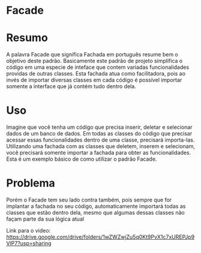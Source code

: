 # Facade

# Resumo

A palavra Facade que significa Fachada em português resume bem o objetivo deste padrão. Basicamente este padrão de projeto simplifica o código em uma especie de inteface que contem variadas funcionalidades providas de outras classes. Esta fachada atua como facilitadora, pois ao invés de importar diversas classes em cada código é possível importar somente a interface que já contém tudo dentro dela.

# Uso
Imagine que você tenha um código que precisa inserir, deletar e selecionar dados de um banco de dados. Em todas as classes do código que precisar acessar essas funcionalidades dentro de uma classe, precisará importa-las. Utilizando uma fachada com as classes que deletem, inserem e selecionam, você precisará somente importar a fachada para obter as funcionalidades. Esta é um exemplo básico de como utilizar o padrão Facade.

# Problema
Porém o Facade tem seu lado contra também, pois sempre que for implantar a fachada no seu código, automaticamente importará todas as classes que estão dentro dela, mesmo que algumas dessas classes não façam parte da sua lógica atual

Link para o video: https://drive.google.com/drive/folders/1wZWZwjZu5q0Kt9PvX1c7xUREPJp9VlP7?usp=sharing
